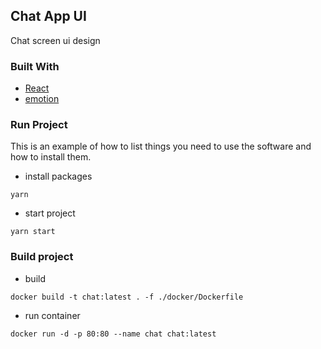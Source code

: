 <!-- ABOUT THE PROJECT -->

## Chat App UI

Chat screen ui design

### Built With

- [React](https://reactjs.org/)
- [emotion](https://emotion.sh)

### Run Project

This is an example of how to list things you need to use the software and how to install them.

- install packages

```
yarn
```

- start project

```
yarn start
```

### Build project

- build

```
docker build -t chat:latest . -f ./docker/Dockerfile
```

- run container

```
docker run -d -p 80:80 --name chat chat:latest
```
